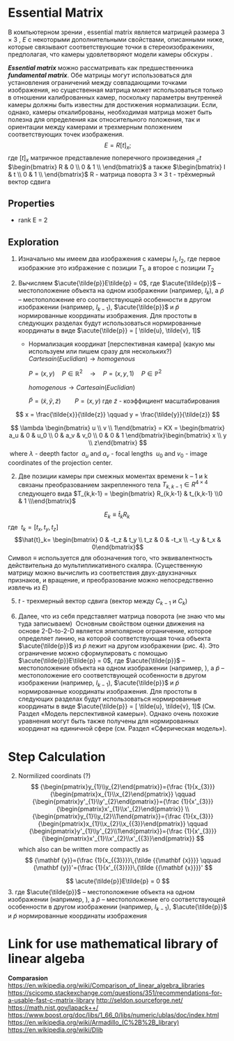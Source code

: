 # Essential Matrix

В компьютерном зрении , essential matrix является матрицей размера  $3 \times 3$ , $E$ с некоторыми дополнительными свойствами, описанными ниже, которые связывают соответствующие точки в стереоизображениях, предполагая, что камеры удовлетворяют модели камеры обскуры .

***Essential matrix*** можно рассматривать как предшественника ***fundamental matrix***. Обе матрицы могут использоваться для установления ограничений между совпадающими точками изображения, но существенная матрица может использоваться только в отношении калиброванных камер, поскольку параметры внутренней камеры должны быть известны для достижения нормализации. Если, однако, камеры откалиброваны, необходимая матрица может быть полезна для определения как относительного положения, так и ориентации между камерами и трехмерным положением соответствующих точек изображения.
$$
E = R[t]_x ;
$$
где $[t]_x$ матричное  представление поперечного произведения  $_ct$
$\begin{bmatrix}
R & 0 \\
0 & 1 \\
\end{bmatrix}$ а  также $\begin{bmatrix}
I & t \\
0 & 1 \\
\end{bmatrix}$
R - матрица поворта $3\times 3​$
t - трёхмерный  вектор сдвига

## Properties
* rank E = 2

## Exploration

1. Изначально мы имеем два изображения с камеры  $I_1, I_2$, где первое изображние это избражение с позиции $T_1$, а второе с позиции $T_2$
2. Вычисляем $\acute{\tilde{p}}E\tilde{p} = 0$, где $\acute{\tilde{p}}$ – местоположение объекта на одном изображении (например, $I_{k}$), а  $\tilde{p}$ – местоположение его соответствующей особенности в другом изображении (например, $I_{k-1}$),  $\acute{\tilde{p}}$ и $\tilde{p}$  нормированные координаты изображения. Для простоты в следующих разделах будут использоваться нормированные координаты в виде $\acute{\tilde{p}} = [ \tilde{u}, \tilde{v}, 1]$

   * Нормализация координат [перспективная камера] (какую мы используем или пишем сразу для нескольких?)
     $Cartesain (Euclidian) \to homogenous$

     $P=(x,y) \quad P\in\mathbb R^2 \quad \to \quad  P=(x,y,1)  \quad P\in\mathbb P^2$

     $homogenous \to Cartesain (Euclidian)​$

     $\tilde{P}=(\tilde{x}, \tilde{y}, \tilde{z})  \qquad P=(x,y)$ 	где  $\tilde{z}$ - коэффициент масштабирования

$$
x = \frac{\tilde{x}}{\tilde{z}} \qquad y = \frac{\tilde{y}}{\tilde{z}}
$$

$$
\lambda \begin{bmatrix} u \\ v \\ 1\end{bmatrix} = KX = \begin{bmatrix} a_u & 0 & u_0 \\ 0 & a_v & v_0 \\ 0 & 0 & 1 \end{bmatrix}\begin{bmatrix} x \\ y \\ z\end{bmatrix}
$$
​		where $\lambda$ - deepth factor
​		$a_u$ and $a_v$ - focal lengths
​	 	$u_0$ and $v_0$ - image coordinates of the projection center.

2. Две позиции камеры при смежных моментах времени k – 1 и k связаны преобразованием закрепленного тела $T_{k,k-1} \in R^{4\times4}$ следующего вида $T_{k,k-1} = \begin{bmatrix} R_{k,k-1} & t_{k,k-1} \\0 & 1 \\\end{bmatrix}$

  $$E_k \equiv \hat{t}_kR_k\;$$		где		$\;t_k=[t_x, t_y, t_z]$
  $$\hat{t}_k= \begin{bmatrix} 0 & -t_z & t_y \\ t_z & 0 & -t_x \\ -t_y & t_x & 0\end{bmatrix}$$
Символ $\equiv$ используется для обозначения того, что эквивалентность действительна до мультипликативного скаляра. (Существенную матрицу можно вычислить из соответствия двух-двухзначных признаков, и вращение, и преобразование можно непосредственно извлечь из $E$)

5. $t$ - трехмерный вектор сдвига (вектор между $C_{k-1}$ и $C_k$)

6. Далее, что из себя представляет матрица поворота (не знаю что мы туда  записываем)
​	Основным свойством оценки движения на основе 2-D-to-2-D является эпиполярное ограничение, которое определяет линию, на которой соответствующая точка объекта $\acute{\tilde{p}}$ из $\tilde{p}$ лежит на другом изображении (рис. 4). Это ограничение можно сформулировать с помощью $\acute{\tilde{p}}E\tilde{p} = 0$, где $\acute{\tilde{p}}$ – местоположение объекта на одном изображении (например, ), а  $\tilde{p}$ – местоположение его соответствующей особенности в другом изображении (например, $I_{k-1}$),  $\acute{\tilde{p}}$ и $\tilde{p}$  нормированные координаты изображения. Для простоты в следующих разделах будут использоваться нормированные координаты в виде $\acute{\tilde{p}} = [ \tilde{u}, \tilde{v}, 1]$ (См. Раздел «Модель перспективной камеры»). Однако очень похожие уравнения могут быть также получены для нормированных координат на единичной сфере (см. Раздел «Сферическая модель»).

# Step Calculation


2. Normilized coordinats (?)
$$
{\begin{pmatrix}y_{1}\\y_{2}\end{pmatrix}}={\frac  {1}{x_{3}}}{\begin{pmatrix}x_{1}\\x_{2}\end{pmatrix}} \qquad {\begin{pmatrix}y'_{1}\\y'_{2}\end{pmatrix}}={\frac  {1}{x'_{3}}}{\begin{pmatrix}x'_{1}\\x'_{2}\end{pmatrix}} \\
{\begin{pmatrix}y_{1}\\y_{2}\\1\end{pmatrix}}={\frac  {1}{x_{3}}}{\begin{pmatrix}x_{1}\\x_{2}\\x_{{3}}\end{pmatrix}} \qquad {\begin{pmatrix}y'_{1}\\y'_{2}\\1\end{pmatrix}}={\frac  {1}{x'_{3}}}{\begin{pmatrix}x'_{1}\\x'_{2}\\x'_{{3}}\end{pmatrix}}
$$
which also can be written more compactly as
$$
{\mathbf  {y}}={\frac  {1}{x_{{3}}}}\,{\tilde  {{\mathbf  {x}}}} \qquad
{\mathbf  {y}}'={\frac  {1}{x'_{{3}}}}\,{\tilde  {{\mathbf  {x}}}}'
$$


$$
\acute{\tilde{p}}E\tilde{p} = 0
$$
3.
   где $\acute{\tilde{p}}$ – местоположение объекта на одном изображении (например, ), а  $\tilde{p}$ – местоположение его соответствующей особенности в другом изображении (например, $I_{k-1}$),  $\acute{\tilde{p}}$ и $\tilde{p}$  нормированные координаты изображения

# Link for use mathematical library of linear algeba

**Comparasion**
https://en.wikipedia.org/wiki/Comparison_of_linear_algebra_libraries
https://scicomp.stackexchange.com/questions/351/recommendations-for-a-usable-fast-c-matrix-library
http://seldon.sourceforge.net/
https://math.nist.gov/lapack++/
https://www.boost.org/doc/libs/1_66_0/libs/numeric/ublas/doc/index.html
https://en.wikipedia.org/wiki/Armadillo_(C%2B%2B_library)
https://en.wikipedia.org/wiki/Dlib
